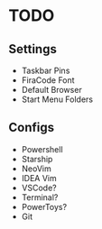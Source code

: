 # TODO

## Settings

- Taskbar Pins
- FiraCode Font
- Default Browser
- Start Menu Folders

## Configs

- Powershell
- Starship
- NeoVim
- IDEA Vim
- VSCode?
- Terminal?
- PowerToys?
- Git
